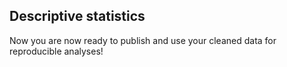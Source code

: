 ## Descriptive statistics
Now you are now ready to publish and use your cleaned data for reproducible analyses!

